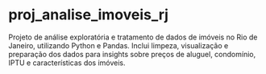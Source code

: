 # proj_analise_imoveis_rj
Projeto de análise exploratória e tratamento de dados de imóveis no Rio de Janeiro, utilizando Python e Pandas. Inclui limpeza, visualização e preparação dos dados para insights sobre preços de aluguel, condomínio, IPTU e características dos imóveis.
